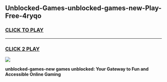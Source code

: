 
## Unblocked-Games-unblocked-games-new-Play-Free-4ryqo
<h3>
<a href="https://premium76.site?title=unblocked-games-new&ref=18A1">CLICK TO PLAY</a></h3>
<hr>

<h3>
<a href="https://premium76.site?title=unblocked-games-new&ref=18A1">CLICK 2 PLAY</a>
  
</h3>

<a href="https://premium76.site?title=unblocked-games-new&ref=18A1"><img src="https://clearcache.store/games.png"></a>


**unblocked-games-new games unblocked: Your Gateway to Fun and Accessible Online Gaming**

